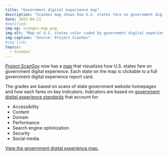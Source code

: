 ```yaml
---
title: "Government digital experience map"
description: "ScanGov map shows how U.S. states fare on government digital experience standards."
date: 2025-04-21
#modified: 
img-og: scangov-map.png
img-alt: "Map of U.S. states color coded by government digital experience grade."
img-caption: "Source: Project ScanGov"
#img-link: 
topics:
  - ScanGov
---
```


[Project ScanGov](https://scangov.org) now has a [map](https://scangov.org/map) that visualizes how U.S. states fare on government digital experience. Each state on the map is clickable to a full government digital experience report card.

The grades are based on scans of state government website homepages and how each fares on key indicators. Indicators are based on [government digital experience standards](https://standards.scangov.org) that account for:

- Accessibility
- Content
- Domain
- Performance
- Search engine optimization
- Security
- Social media

[View the government digital experience map.](https://scangov.org/map)